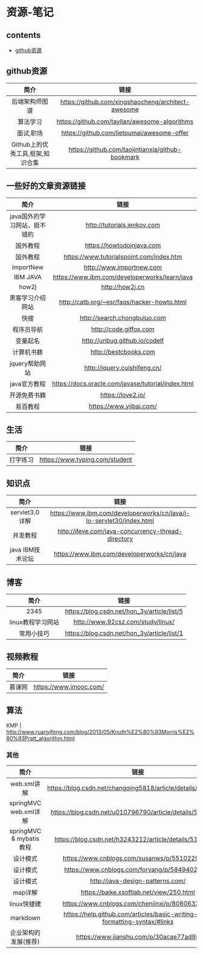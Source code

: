 # 资源-笔记
## contents
* [github资源](#github资源)
## github资源
|简介                  |链接                    |
|:------------:|:----------------:|
后端架构师图谱 | https://github.com/xingshaocheng/architect-awesome
算法学习 | https://github.com/tayllan/awesome-algorithms
面试,职场 | https://github.com/lietoumai/awesome-offer
Github上的优秀工具,框架,知识合集 | https://github.com/taojintianxia/github-bookmark



## 一些好的文章资源链接

|简介                  |链接                    |
|:------------:|:----------------:|
|java国外的学习网站，挺不错的 | http://tutorials.jenkov.com |
|国外教程    |     https://howtodoinjava.com |
国外教程 | https://www.tutorialspoint.com/index.htm
|importNew  | http://www.importnew.com |
IBM JAVA    | https://www.ibm.com/developerworks/learn/java 
how2j       | http://how2j.cn 
黑客学习介绍网站| http://catb.org/~esr/faqs/hacker-howto.html  
快搜 | http://search.chongbuluo.com 
程序员导航 | http://code.giffox.com 
变量起名  | http://unbug.github.io/codelf 
计算机书籍 | http://bestcbooks.com 
jquery帮助网站 |http://jquery.cuishifeng.cn/
java官方教程|https://docs.oracle.com/javase/tutorial/index.html
开源免费书籍 | https://love2.io/
易百教程 | https://www.yiibai.com/
## 生活 
|简介                  |链接                    |
|:------------:|:----------------:|
打字练习 | https://www.typing.com/student 


## 知识点
|简介                  |链接                    |
|:------------:|:----------------:|
servlet3.0 详解 | https://www.ibm.com/developerworks/cn/java/j-lo-servlet30/index.html
并发教程 | http://ifeve.com/java-concurrency-thread-directory
java IBM技术论坛 | https://www.ibm.com/developerworks/cn/java

## 博客
|简介                  |链接                    |
|:------------:|:----------------:|
2345 | https://blog.csdn.net/hon_3y/article/list/5
linux教程学习网站 | http://www.92csz.com/study/linux/
常用小技巧 | https://blog.csdn.net/hon_3y/article/list/1

## 视频教程
简介 | 链接
:--: | :--:
慕课网 | https://www.imooc.com/

## 算法
KMP | http://www.ruanyifeng.com/blog/2013/05/Knuth%E2%80%93Morris%E2%80%93Pratt_algorithm.html

### 其他
简介 | 链接
:--: | :--:
web.xml讲解 | https://blog.csdn.net/changqing5818/article/details/49928231
springMVC web.xml详解| https://blog.csdn.net/u010796790/article/details/52098258
springMVC & mybatis 教程| https://blog.csdn.net/h3243212/article/details/51016271
设计模式 | https://www.cnblogs.com/susanws/p/5510229.html
设计模式 | https://www.cnblogs.com/foryang/p/5849402.html
设计模式 | http://java-design-patterns.com/
map详解 | https://baike.xsoftlab.net/view/250.html
linux快捷建 | https://www.cnblogs.com/chenjinxi/p/8080632.html
markdown | https://help.github.com/articles/basic-writing-and-formatting-syntax/#links
企业架构的发展(推荐) | https://www.jianshu.com/p/30acae77ad98







